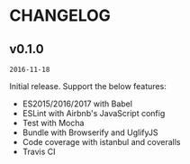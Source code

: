 # CHANGELOG

## v0.1.0

`2016-11-18`

Initial release. Support the below features:

- ES2015/2016/2017 with Babel
- ESLint with Airbnb's JavaScript config
- Test with Mocha
- Bundle with Browserify and UglifyJS
- Code coverage with istanbul and coveralls
- Travis CI
